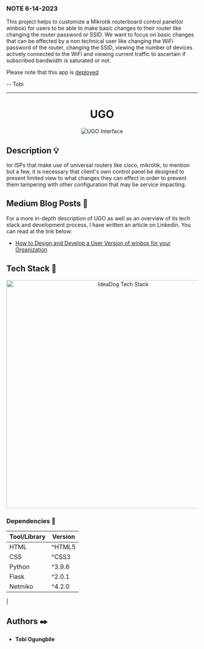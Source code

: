 ### NOTE 6-14-2023

This project helps to customize a Mikrotik routerboard control panel(or winbox) for users to be able to make basic changes to their router like changing the router password or SSID. We want to focus on basic changes that can be effected by a non technical user like changing the WiFi password of the router, changing the SSID, viewing the number of devices actively connected to the WiFi and viewing current traffic to ascertain if subscribed bandwidth is saturated or not.

Please note that this app is [deployed](https://ogungbile.pythonanywhere.com/login)

-- Tobi

---

<h1 align="center">UGO</h1>

<p align="center">
  <img src="[https://github.com/bdbaraban/ideadog/blob/master/assets/ideadog-logo.png](https://github.com/ogungbile/ugo-portfolio_project/blob/master/static/css/ugo.png)"
       alt="UGO Interface"
  />
</p>

## Description :bulb:

Ior ISPs that make use of universal routers like cisco, mikrotik, to mention but a few, it is necessary that client's own control panel be designed to present limited view to what changes they can effect in order to prevent them tampering with other configuration that may be service impacting.


## Medium Blog Posts :newspaper:

For a more in-depth description of UGO as well as an overview of its tech stack and development process, I have written an article on Linkedin. You can read at the link below:

- [How to Design and Develop a User Version of winbox for your Organization](https://www.linkedin.com/pulse/how-design-develop-user-version-winbox-your-oluwagbemiga-ogungbile)


## Tech Stack :poodle:

<p align="center">
  <img src="https://github.com/bdbaraban/ideadog/blob/master/assets/ideadog-stack.png"
       alt="IdeaDog Tech Stack"
       width="600"
  />
</p>

### Dependencies :couple:


| Tool/Library                                                                       | Version |
| ---------------------------------------------------------------------------------- | ------- |
| HTML                                     | ^HTML5  |
| CSS                                                      | ^CSS3 |
| Python                                            | ^3.9.6  |
| Flask                                              | ^2.0.1 |
| Netmiko                                 | ^4.2.0 |
| 



## Authors :black_nib:

- **Tobi Ogungbile**
